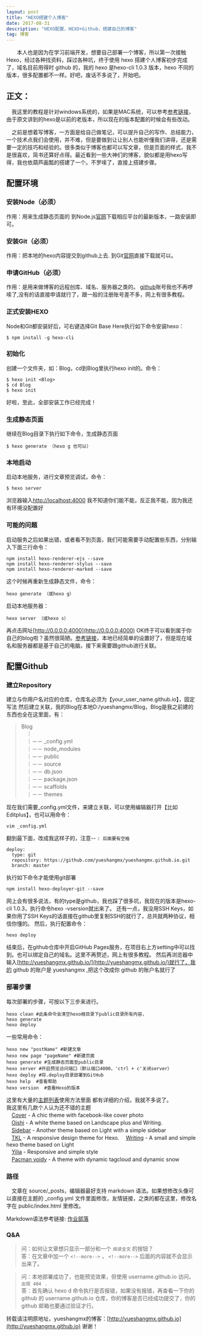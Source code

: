 ```yaml
---
layout: post
title: "HEXO搭建个人博客"
date: 2017-08-31 
description: "HEXO配置，HEXO+Github，搭建自己的博客"
tag: 博客 
---   
```


　　本人也是因为在学习前端开发，想要自己部署一个博客，所以第一次接触Hexo，经过各种找资料，踩过各种坑，终于使用 hexo 搭建个人博客初步完成了，域名目前用得时 github 的，我的 hexo 是hexo-cli 1.0.3 版本，hexo 不同的版本，很多配置都不一样。好吧，废话不多说了，开始吧。      

## 正文：
　我这里的教程是针对windows系统的，如果是MAC系统，可以参考[参考链接](http://ibruce.info/2013/11/22/hexo-your-blog/?utm_source=tuicool)，由于原文讲到的hexo是以前的老版本，所以现在的版本配置的时候会有些改动。

　之前是想着写博客，一方面是给自己做笔记，可以提升自己的写作、总结能力，一个技术点我们会使用，并不难，但是要做到让让别人也能听懂我们讲得，还是需要一定的技巧和经验的。很多类似于博客也都可以写文章，但是页面的样式，我不是很喜欢，简书还算好点得。最近看到一些大神们的博客，貌似都是用hexo写得，我也依葫芦画瓢的搭建了一个。不罗嗦了，直接上搭建步骤。
 
## 配置环境     

### 安装Node（必须）         

作用：用来生成静态页面的
到Node.js[官网](https://nodejs.org/)下载相应平台的最新版本，一路安装即可。

### 安装Git（必须）     
作用：把本地的hexo内容提交到github上去.
到Git[官网](https://git-scm.com/downloads)直接下载就可以。

### 申请GitHub（必须）
作用：是用来做博客的远程创库、域名、服务器之类的。
[github](https://github.com/)账号我也不再啰嗦了,没有的话直接申请就行了，跟一般的注册账号差不多，网上有很多教程。

### 正式安装HEXO　
Node和Git都安装好后，可右键选择Git Base Here执行如下命令安装hexo：

	$ npm install -g hexo-cli

### 初始化
创建一个文件夹，如：Blog，cd到Blog里执行hexo init的。命令：

	$ hexo init <Blog>
	$ cd Blog
	$ hexo init


好啦，至此，全部安装工作已经完成！

### 生成静态页面
继续在Blog目录下执行如下命令，生成静态页面

	$ hexo generate （hexo g 也可以）   

### 本地启动
启动本地服务，进行文章预览调试，命令：

	$ hexo server   

浏览器输入[http://localhost:4000](就可以看到最原始的效果了)
我不知道你们能不能，反正我不能，因为我还有环境没配置好

### 可能的问题
启动服务之后如果出错，或者看不到页面，我们可能需要手动配置些东西，分别输入下面三行命令：

	npm install hexo-renderer-ejs --save
	npm install hexo-renderer-stylus --save
	npm install hexo-renderer-marked --save

这个时候再重新生成静态文件，命令：

	hexo generate （或hexo g）

启动本地服务器：

	hexo server （或hexo s）

再点击网址[http://0.0.0.0:4000](http://0.0.0.0:4000) OK终于可以看到属于你自己的blog啦？虽然很简陋。[参考链接](https://disqus.com/home/discussion/bsspirit/hexogithubweb/)，本地已经简单的设置好了，但是现在域名和服务器都是基于自己的电脑，接下来需要跟github进行关联。


## 配置Github          
   
### 建立Repository     

建立与你用户名对应的仓库，仓库名必须为【your_user_name.github.io】，固定写法
然后建立关联，我的Blog在本地D:/yueshangmx/Blog，Blog是我之前建的东西也全在这里面，有：

> Blog        
> 　｜        
> 　｜－－ _config.yml       
> 　｜－－ node_modules      
> 　｜－－ public                
> 　｜－－ source                                                  
> 　｜－－ db.json	          
> 　｜－－ package.json          
> 　｜－－ scaffolds          
> 　｜－－ themes          　　　　　
　　　

现在我们需要_config.yml文件，来建立关联，可以使用编辑器打开【比如Editplus】，也可以用命令：

	vim _config.yml

翻到最下面，改成我这样子的，注意-- `: 后面要有空格`

	deploy:
	  type: git 
	  repository: https://github.com/yueshangmx/yueshangmx.github.io.git
	  branch: master

执行如下命令才能使用git部署

	npm install hexo-deployer-git --save

网上会有很多说法，有的type是github，我也踩了很多坑，我现在的版本是hexo-cli 1.0.3，执行命令hexo -vsersion就出来了。
还有一点，我没用SSH Keys，如果你用了SSH Keys的话直接在github里复制SSH的就行了，总共就两种协议，相信你懂的。
然后，执行配置命令：

	hexo deploy

结束后，在github仓库中开启GitHub Pages服务，在项目右上方setting中可以找到。也可以绑定自己的域名。这里不再赘述，网上有很多教程。
然后再浏览器中输入[http://yueshangmx.github.io/](http://yueshangmx.github.io/)就行了，我的 github 的账户是 yueshangmx ,把这个改成你 github 的账户名就行了

### 部署步骤

每次部署的步骤，可按以下三步来进行。
 
	hexo clean #此条命令会清空hexo根目录下public目录所有内容，
	hexo generate
	hexo deploy

一些常用命令：

	hexo new "postName" #新建文章
	hexo new page "pageName" #新建页面
	hexo generate #生成静态页面至public目录
	hexo server #开启预览访问端口（默认端口4000，'ctrl + c'关闭server）
	hexo deploy #将.deploy目录部署到GitHub
	hexo help  #查看帮助
	hexo version  #查看Hexo的版本

这里有大量的[主题列表](https://github.com/hexojs/hexo/wiki/Themes)使用方法里面
都有详细的介绍，我就不多说了。      
我这里有几款个人认为还不错的主题         
　[Cover](https://github.com/daisygao/hexo-themes-cover) - A chic theme with facebook-like cover photo      
　[Oishi](https://github.com/henryhuang/oishi) - A white theme based on Landscape plus and Writing.      
　[Sidebar](https://github.com/hardywu/hexo-theme-sidebar) - Another theme based on Light with a simple sidebar    
　[TKL](https://github.com/SuperKieran/TKL) - A responsive design theme for Hexo. 
　[Writing](https://github.com/yunlzheng/hexo-themes-writing) - A small and simple hexo theme based on Light     
　[Yilia](https://github.com/litten/hexo-theme-yilia) - Responsive and simple style   
　[Pacman voidy](https://github.com/Voidly/pacman) - A theme with dynamic tagcloud and dynamic snow      

### 路径
　文章在 source/_posts，编辑器最好支持 markdown 语法。如果想修改头像可以直接在主题的 _config.yml 文件里面修改，友情链接，之类的都在这里，修改名字在 public/index.html 里修改。

Markdown语法参考链接: [作业部落](https://www.zybuluo.com/mdeditor)


### Q&A

> 问：如何让文章想只显示一部分和一个 `阅读全文` 的按钮？       
> 答：在文章中加一个 `<!--more-->` ， `<!--more-->` 后面的内容就不会显示出来了。

<p> </p>

> 问：本地部署成功了，也能预览效果，但使用 username.github.io 访问，`出现 404 ` .      
> 答：首先确认 hexo d 命令执行是否报错，如果没有报错，再查看一下你的 github 的 username.github.io 仓库，你的博客是否已经成功提交了，你的 github 邮箱也要通过验证才行。

<p> </p>

转载请注明原地址，yueshangmx的博客：[http://yueshangmx.github.io](http://yueshangmx.github.io) 谢谢！
